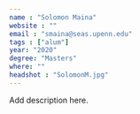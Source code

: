 ```yaml
---
name : "Solomon Maina"
website : ""
email : "smaina@seas.upenn.edu"
tags : ["alum"]
year: "2020"
degree: "Masters"
where: ""
headshot : "SolomonM.jpg"
---
```

Add description here.
